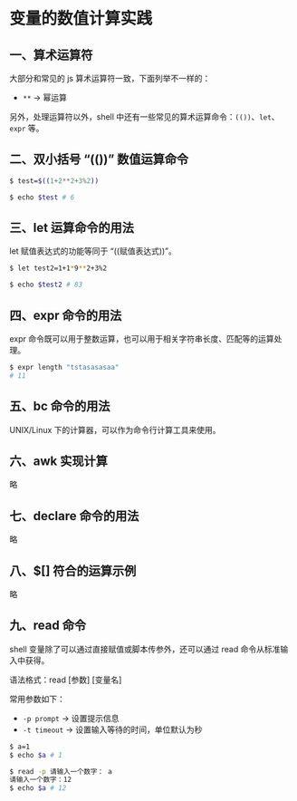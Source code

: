 # 变量的数值计算实践

## 一、算术运算符

大部分和常见的 js 算术运算符一致，下面列举不一样的：

+ `**` → 幂运算

另外，处理运算符以外，shell 中还有一些常见的算术运算命令：`(())`、`let`、`expr` 等。

## 二、双小括号 “(())” 数值运算命令

```bash
$ test=$((1+2**2+3%2))

$ echo $test # 6
```

## 三、let 运算命令的用法

let 赋值表达式的功能等同于 “((赋值表达式))”。

```bash
$ let test2=1+1*9**2+3%2

$ echo $test2 # 83
```

## 四、expr 命令的用法

expr 命令既可以用于整数运算，也可以用于相关字符串长度、匹配等的运算处理。

```bash
$ expr length "tstasasasaa"
# 11
```

## 五、bc 命令的用法

UNIX/Linux 下的计算器，可以作为命令行计算工具来使用。

## 六、awk 实现计算

略

## 七、declare 命令的用法

略

## 八、$[] 符合的运算示例

略

## 九、read 命令

shell 变量除了可以通过直接赋值或脚本传参外，还可以通过 read 命令从标准输入中获得。

语法格式：read [参数] [变量名]

常用参数如下：
+ `-p prompt` → 设置提示信息
+ `-t timeout` → 设置输入等待的时间，单位默认为秒

```bash
$ a=1
$ echo $a # 1

$ read -p 请输入一个数字： a
请输入一个数字：12
$ echo $a # 12
```

